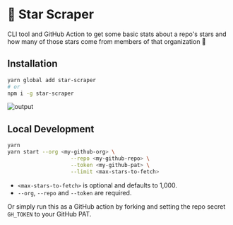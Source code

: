 # 🌟 Star Scraper

CLI tool and GitHub Action to get some basic stats about a repo's stars and how many of those stars come from members of that organization 👀

## Installation

```bash
yarn global add star-scraper
# or
npm i -g star-scraper
```

![output](https://user-images.githubusercontent.com/25349044/175360213-ee0970b1-e3cc-499a-bd62-845b0f18f8d2.gif)


## Local Development

```bash
yarn
yarn start --org <my-github-org> \
                    --repo <my-github-repo> \
                    --token <my-github-pat> \
                    --limit <max-stars-to-fetch>
```

- `<max-stars-to-fetch>` is optional and defaults to 1,000.
- `--org`, `--repo` and `--token` are required.

Or simply run this as a GitHub action by forking and setting the repo secret `GH_TOKEN` to your GitHub PAT.

